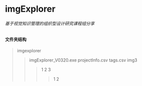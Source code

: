 imgExplorer
=======
###### 基于视觉知识管理的组织型设计研究课程组分享
#### 文件夹结构
>imgexplorer
>>imgExplorer_V0320.exe
>>projectInfo.csv
>>tags.csv
>>img3
>>>1
>>>2
>>>3
>>>>1
>>>>2
